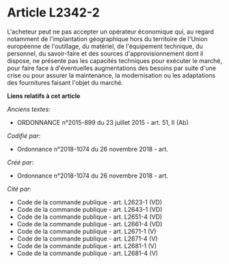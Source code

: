 # Article L2342-2

L'acheteur peut ne pas accepter un opérateur économique qui, au regard notamment de l'implantation géographique hors du
territoire de l'Union européenne de l'outillage, du matériel, de l'équipement technique, du personnel, du savoir-faire et des
sources d'approvisionnement dont il dispose, ne présente pas les capacités techniques pour exécuter le marché, pour faire
face à d'éventuelles augmentations des besoins par suite d'une crise ou pour assurer la maintenance, la modernisation ou les
adaptations des fournitures faisant l'objet du marché.

**Liens relatifs à cet article**

_Anciens textes_:

  - ORDONNANCE n°2015-899 du 23 juillet 2015 - art. 51, II (Ab)

_Codifié par_:

  - Ordonnance n°2018-1074 du 26 novembre 2018 - art.

_Créé par_:

  - Ordonnance n°2018-1074 du 26 novembre 2018 - art.

_Cité par_:

  - Code de la commande publique - art. L2623-1 (VD)
  - Code de la commande publique - art. L2643-1 (VD)
  - Code de la commande publique - art. L2651-4 (VD)
  - Code de la commande publique - art. L2661-4 (VD)
  - Code de la commande publique - art. L2671-1 (V)
  - Code de la commande publique - art. L2671-4 (V)
  - Code de la commande publique - art. L2681-1 (V)
  - Code de la commande publique - art. L2681-4 (V)
